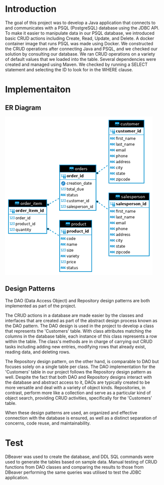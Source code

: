 # Introduction
The goal of this project was to develop a Java application that connects to and communicates with a PSQL (PostgreSQL) database using the JDBC API. To make it easier to manipulate data in our PSQL database, we introduced basic CRUD actions including Create, Read, Update, and Delete. A docker container image that runs PSQL was made using Docker. We constructed the CRUD operations after connecting Java and PSQL, and we checked our solution by consulting our database. We ran CRUD operations on a variety of default values that we loaded into the table. Several dependencies were created and managed using Maven. We checked by running a SELECT statement and selecting the ID to look for in the WHERE clause. 

# Implementaiton
## ER Diagram
![ER Diagram](/core_java/jdbc/assets/ERD-jdbc.png?raw=true)

## Design Patterns
The DAO (Data Access Object) and Repository design patterns are both implemented as part of the project.

The CRUD actions in a database are made easier by the classes and interfaces that are created as part of the abstract design process known as the DAO pattern. The DAO design is used in the project to develop a class that represents the 'Customers' table. With class attributes matching the columns in the database table, each instance of this class represents a row within the table. The class's methods are in charge of carrying out CRUD tasks including adding new entries, modifying rows that already exist, reading data, and deleting rows.

The Repository design pattern, on the other hand, is comparable to DAO but focuses solely on a single table per class. The DAO implementation for the 'Customers' table in our project follows the Repository design pattern as well. Despite the fact that both DAO and Repository designs interact with the database and abstract access to it, DAOs are typically created to be more versatile and deal with a variety of object kinds. Repositories, in contrast, perform more like a collection and serve as a particular kind of object search, providing CRUD activities, specifically for the 'Customers' table.

When these design patterns are used, an organized and effective connection with the database is ensured, as well as a distinct separation of concerns, code reuse, and maintainability.

# Test
DBeaver was used to create the database, and DDL SQL commands were used to generate the tables based on sample data.
Manual testing of CRUD functions from DAO classes and comparing the results to those from DBeaver performing the same queries was utilised to test the JDBC application.
